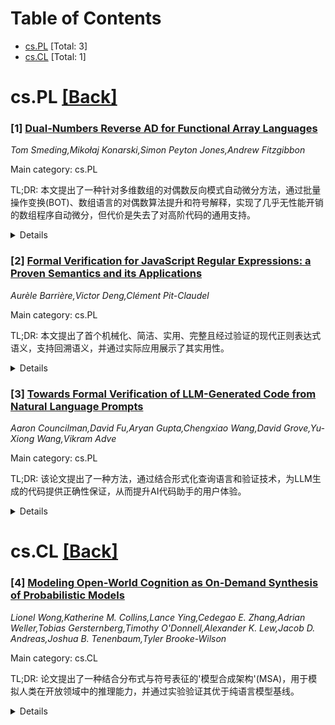 <div id=toc></div>

# Table of Contents

- [cs.PL](#cs.PL) [Total: 3]
- [cs.CL](#cs.CL) [Total: 1]


<div id='cs.PL'></div>

# cs.PL [[Back]](#toc)

### [1] [Dual-Numbers Reverse AD for Functional Array Languages](https://arxiv.org/abs/2507.12640)
*Tom Smeding,Mikołaj Konarski,Simon Peyton Jones,Andrew Fitzgibbon*

Main category: cs.PL

TL;DR: 本文提出了一种针对多维数组的对偶数反向模式自动微分方法，通过批量操作变换(BOT)、数组语言的对偶数算法提升和符号解释，实现了几乎无性能开销的数组程序自动微分，但代价是失去了对高阶代码的通用支持。


<details>
  <summary>Details</summary>
Motivation: 标准对偶数构造在前向模式自动微分中表现良好且简单，但在反向模式自动微分中，特别是在数组程序上的实际性能表现不佳。现有方法在处理多维数组时存在性能瓶颈，需要一种既保持对偶数方法简单性又能高效处理数组程序的解决方案。

Method: 提出了三个松耦合组件的算法：(1)语义保持的向量化代码变换(批量操作变换BOT)；(2)将基本对偶数反向AD算法提升到主要是一阶的数组语言；(3)符号解释实现端到端编译流水线。支持有限的高阶数组组合子：'build'(逐元素数组构造)、'gather'和'scatter'，通过BOT消除输入程序的高阶性质。

Result: 实现了对多维数组的一流支持，在反向模式自动微分中几乎没有性能开销。BOT能够消除输入程序中对AD至关重要的高阶性质，使得将对偶数提升为"对偶数组"的简单技巧能够在几乎不修改的情况下工作。

Conclusion: 成功开发了一种高效的多维数组反向模式自动微分方法，通过批量操作变换实现了性能优化。虽然失去了对偶数AD的一些通用性，特别是对高阶代码的支持，但在数组程序的自动微分任务中实现了显著的性能提升，为实际应用提供了有价值的解决方案。

Abstract: The standard dual-numbers construction works well for forward-mode automatic
differentiation (AD) and is attractive due to its simplicity; recently, it also
has been adapted to reverse-mode AD, but practical performance, especially on
array programs, leaves a lot to be desired. In this paper we introduce
first-class support for multidimensional arrays in dual-numbers reverse-mode AD
with little to no performance overhead. The algorithm consists of three
loosely-coupled components: a semantics-preserving vectorisation code
transformation (the bulk-operation transform or BOT), a fairly straightforward
lifting of the basic dual-numbers reverse AD algorithm to a mostly first-order
array language, and symbolic interpretation to achieve an end-to-end
compilation pipeline. Unfortunately, we lose some of the nice generalisable
aspects of dual-numbers AD in the process, most importantly support for
higher-order code.
  We do support some higher-order array combinators, but only a
carefully-chosen set: 'build' (elementwise array construction), 'gather' and
'scatter'. In return, the BOT can eliminate the essential (for AD)
higher-orderness of the input program, meaning that AD gets essentially
presented with a first-order program. This allows the naive trick of lifting
dual numbers to "dual arrays" to work without much modification.

</details>


### [2] [Formal Verification for JavaScript Regular Expressions: a Proven Semantics and its Applications](https://arxiv.org/abs/2507.13091)
*Aurèle Barrière,Victor Deng,Clément Pit-Claudel*

Main category: cs.PL

TL;DR: 本文提出了首个机械化、简洁、实用、完整且经过验证的现代正则表达式语义，支持回溯语义，并通过实际应用展示了其实用性。


<details>
  <summary>Details</summary>
Motivation: 为现代正则表达式语言提供一种可靠的语义描述，填补现有规范与形式化工作之间的空白。

Method: 通过证明与ECMAScript规范的等价性确保语义的忠实性，并展示了两个实际应用：上下文等价性验证和PikeVM算法的形式化证明。

Result: 成功捕获了完整的回溯树，记录了所有可能的匹配及其优先级，所有定义和结果均在Rocq证明助手中机械化实现。

Conclusion: 该研究为现代正则表达式提供了可靠的语义基础，并展示了其在形式化验证和实际应用中的潜力。

Abstract: We present the first mechanized, succinct, practical, complete, and
proven-faithful semantics for a modern regular expression language with
backtracking semantics. We ensure its faithfulness by proving it equivalent to
a preexisting line-by-line embedding of the official ECMAScript specification
of JavaScript regular expressions. We demonstrate its practicality by
presenting two real-world applications. First, a new notion of contextual
equivalence for modern regular expressions, which we use to prove or disprove
rewrites drawn from previous work. Second, the first formal proof of the PikeVM
algorithm used in many real-world engines. In contrast with the specification
and other formalization work, our semantics captures not only the top-priority
match, but a full backtracking tree recording all possible matches and their
respective priority. All our definitions and results have been mechanized in
the Rocq proof assistant.

</details>


### [3] [Towards Formal Verification of LLM-Generated Code from Natural Language Prompts](https://arxiv.org/abs/2507.13290)
*Aaron Councilman,David Fu,Aryan Gupta,Chengxiao Wang,David Grove,Yu-Xiong Wang,Vikram Adve*

Main category: cs.PL

TL;DR: 该论文提出了一种方法，通过结合形式化查询语言和验证技术，为LLM生成的代码提供正确性保证，从而提升AI代码助手的用户体验。


<details>
  <summary>Details</summary>
Motivation: LLM生成的代码常存在错误且用户难以检测，因此需要一种方法提供形式化正确性保证，以支持自然语言编程。

Method: 提出结合形式化查询语言表示用户意图，并验证LLM生成的代码是否符合意图。在Ansible语言中实现系统Astrogator，包含查询语言、行为演算和符号解释器。

Result: 在21个代码生成任务中，验证器能正确验证83%的正确代码，并识别92%的错误代码。

Conclusion: 该方法有效提升了LLM生成代码的可靠性，为自然语言编程提供了潜在支持。

Abstract: In the past few years LLMs have emerged as a tool that can aid programmers by
taking natural language descriptions and generating code based on it. However,
LLMs often generate incorrect code that users need to fix and the literature
suggests users often struggle to detect these errors. In this work we seek to
offer formal guarantees of correctness to LLM generated code; such guarantees
could improve the experience of using AI Code Assistants and potentially enable
natural language programming for users with little or no programming knowledge.
To address this challenge we propose to incorporate a formal query language
that can represent a user's intent in a formally defined but natural
language-like manner that a user can confirm matches their intent. Then, using
such a query we propose to verify LLM generated code to ensure it matches the
user's intent. We implement these ideas in our system, Astrogator, for the
Ansible programming language which includes such a formal query language, a
calculus for representing the behavior of Ansible programs, and a symbolic
interpreter which is used for the verification. On a benchmark suite of 21
code-generation tasks, our verifier is able to verify correct code in 83% of
cases and identify incorrect code in 92%.

</details>


<div id='cs.CL'></div>

# cs.CL [[Back]](#toc)

### [4] [Modeling Open-World Cognition as On-Demand Synthesis of Probabilistic Models](https://arxiv.org/abs/2507.12547)
*Lionel Wong,Katherine M. Collins,Lance Ying,Cedegao E. Zhang,Adrian Weller,Tobias Gersternberg,Timothy O'Donnell,Alexander K. Lew,Jacob D. Andreas,Joshua B. Tenenbaum,Tyler Brooke-Wilson*

Main category: cs.CL

TL;DR: 论文提出了一种结合分布式与符号表征的'模型合成架构'(MSA)，用于模拟人类在开放领域中的推理能力，并通过实验验证其优于纯语言模型基线。


<details>
  <summary>Details</summary>
Motivation: 研究人类如何从广泛背景知识中提取相关信息并进行连贯推理，探索分布式与符号表征的结合是否支持这一能力。

Method: 提出MSA架构，利用语言模型实现全局相关性检索与模型合成，结合概率程序构建定制化世界模型。

Result: MSA在人类判断数据集上表现优于纯语言模型，尤其在处理新颖因果结构和背景知识时。

Conclusion: MSA为理解和复制人类开放领域推理能力提供了可行路径。

Abstract: When faced with novel situations, people are able to marshal relevant
considerations from a wide range of background knowledge and put these to use
in inferences and predictions. What permits us to draw in globally relevant
information and reason over it coherently? Here, we explore the hypothesis that
people use a combination of distributed and symbolic representations to
construct bespoke mental models tailored to novel situations. We propose a
computational implementation of this idea -- a ``Model Synthesis Architecture''
(MSA) -- using language models to implement global relevance-based retrieval
and model synthesis and probabilistic programs to implement bespoke, coherent
world models. We evaluate our MSA as a model of human judgments on a novel
reasoning dataset. The dataset -- built around a `Model Olympics` domain of
sports vignettes -- tests models' capacity for human-like, open-ended reasoning
by requiring (i) judgments about novel causal structures described in language;
(ii) drawing on large bodies of background knowledge; and (iii) doing both in
light of observations that introduce arbitrary novel variables. Our MSA
approach captures human judgments better than language model-only baselines,
under both direct and chain-of-thought generations from the LM that supports
model synthesis. These results suggest that MSAs can be implemented in a way
that mirrors people's ability to deliver locally coherent reasoning over
globally relevant variables, offering a path to understanding and replicating
human reasoning in open-ended domains.

</details>

